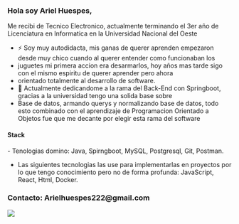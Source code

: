 ### Hola soy Ariel Huespes,

Me recibi de Tecnico Electronico, actualmente terminando el 3er año de Licenciatura en Informatica en la Universidad Nacional del Oeste

- ⚡ Soy muy autodidacta, mis ganas de querer aprenden empezaron desde muy chico cuando al querer entender como funcionaban los
- juguetes mi primera accion era desarmarlos, hoy años mas tarde sigo con el mismo espiritu de querer aprender pero ahora
- orientado totalmente al desarrollo de software.
- 🔭 Actualmente dedicandome a la rama del Back-End con Springboot, gracias a la universidad tengo una solida base sobre
- Base de datos, armando querys y normalizando base de datos, todo esto combinado con el aprendizaje de Programacion Orientado a
  Objetos fue que me decante por elegir esta rama del software


<h4> Stack </h4>
<span> 
  - Tenologias domino: Java, Spirngboot, MySQL, Postgresql, Git, Postman.
    
  - Las siguientes tecnologias las use para implementarlas en proyectos por lo que tengo conocimiento pero no de forma profunda: JavaScript,  React, Html, Docker. 
  <h3>
    Contacto: Arielhuespes222@gmail.com
  </h3>
</span>


<a target="_blank" href="https://www.linkedin.com/in/ariel-huespes/"><img src="https://img.shields.io/badge/-LinkedIn-0077B5?style=for-the-badge&logo=Linkedin&logoColor=white"></img></a>
<br>
</p>
